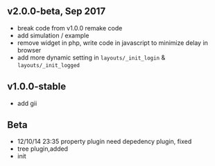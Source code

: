 v2.0.0-beta, Sep 2017
-----------
* break code from v1.0.0 remake code
* add simulation / example
* remove widget in php, write code in javascript to minimize delay in browser
* add more dynamic setting in ```layouts/_init_login``` & ```layouts/_init_logged```
  

v1.0.0-stable
-------------
* add gii


Beta
----

* 12/10/14 23:35 property plugin need depedency plugin, fixed
* tree plugin,added
* init
